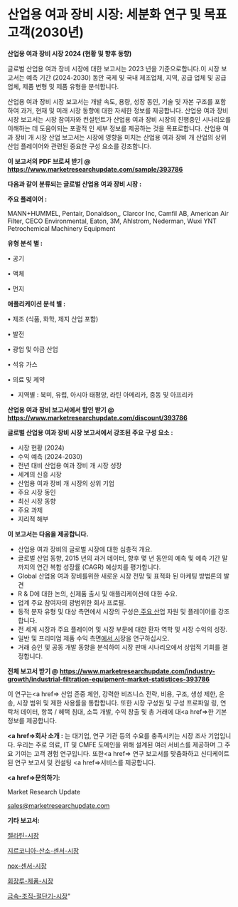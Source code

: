 # 산업용 여과 장비 시장: 세분화 연구 및 목표 고객(2030년)

<strong>산업용 여과 장비 시장 2024 (현황 및 향후 동향)</strong>

글로벌 산업용 여과 장비 시장에 대한 보고서는 2023 년을 기준으로합니다.이 시장 보고서는 예측 기간 (2024-2030) 동안 국제 및 국내 제조업체, 지역, 공급 업체 및 공급 업체, 제품 변형 및 제품 유형을 분석합니다.

산업용 여과 장비 시장 보고서는 개발 속도, 용량, 성장 동인, 기술 및 자본 구조를 포함하여 과거, 현재 및 미래 시장 동향에 대한 자세한 정보를 제공합니다. 산업용 여과 장비 시장 보고서는 시장 참여자와 컨설턴트가 산업용 여과 장비 시장의 진행중인 시나리오를 이해하는 데 도움이되는 포괄적 인 세부 정보를 제공하는 것을 목표로합니다. 산업용 여과 장비 개 시장 산업 보고서는 시장에 영향을 미치는 산업용 여과 장비 개 산업의 상위 산업 플레이어와 관련된 중요한 구성 요소를 강조합니다.



<strong>이 보고서의 PDF 브로셔 받기 @ <a href=https://www.marketresearchupdate.com/sample/393786>https://www.marketresearchupdate.com/sample/393786</a></strong>



<strong>다음과 같이 분류되는 글로벌 산업용 여과 장비 시장 :</strong>



<strong>주요 플레이어 :</strong>

MANN+HUMMEL, Pentair, Donaldson,, Clarcor Inc, Camfil AB, American Air Filter, CECO Environmental, Eaton, 3M, Ahlstrom, Nederman, Wuxi YNT Petrochemical Machinery Equipment



<strong>유형 분석 별 :</strong>

• 공기

• 액체

• 먼지



<strong>애플리케이션 분석 별 :</strong>

• 제조 (식품, 화학, 제지 산업 포함)

• 발전

• 광업 및 야금 산업

• 석유 가스

• 의료 및 제약

<ul>
  <li>지역별 : 북미, 유럽, 아시아 태평양, 라틴 아메리카, 중동 및 아프리카</li>
</ul>


<strong>산업용 여과 장비 보고서에서 할인 받기 @ <a href=https://www.marketresearchupdate.com/discount/393786>https://www.marketresearchupdate.com/discount/393786</a></strong>



<strong>글로벌 산업용 여과 장비 시장 보고서에서 강조된 주요 구성 요소 :</strong>
<ul>
  <li>시장 현황 (2024)</li>
  <li>수익 예측 (2024-2030)</li>
  <li>전년 대비 산업용 여과 장비 개 시장 성장</li>
  <li>세계의 신흥 시장</li>
  <li>산업용 여과 장비 개 시장의 상위 기업</li>
  <li>주요 시장 동인</li>
  <li>최신 시장 동향</li>
  <li>주요 과제</li>
  <li>지리적 해부</li>
</ul>


<strong>이 보고서는 다음을 제공합니다.</strong>
<ul>
  <li>산업용 여과 장비의 글로벌 시장에 대한 심층적 개요.</li>
  <li>글로벌 산업 동향, 2015 년의 과거 데이터, 향후 몇 년 동안의 예측 및 예측 기간 말까지의 연간 복합 성장률 (CAGR) 예상치를 평가합니다.</li>
  <li>Global 산업용 여과 장비를위한 새로운 시장 전망 및 표적화 된 마케팅 방법론의 발견</li>
  <li>R &amp; D에 대한 논의, 신제품 출시 및 애플리케이션에 대한 수요.</li>
  <li>업계 주요 참여자의 광범위한 회사 프로필.</li>
  <li>동적 분자 유형 및 대상 측면에서 시장의 구성은<a href=> 주요 산</a>업 자원 및 플레이어를 강조합니다.</li>
  <li>전 세계 시장과 주요 플레이어 및 시장 부문에 대한 환자 역학 및 시장 수익의 성장.</li>
  <li>일반 및 프리미엄 제품 수익 측면<a href=>에서 시</a>장을 연구하십시오.</li>
  <li>거래 승인 및 공동 개발 동향을 분석하여 시장 판매 시나리오에서 상업적 기회를 결정합니다.</li>
</ul>



<strong>전체 보고서 받기 @ <a href=https://www.marketresearchupdate.com/industry-growth/industrial-filtration-equipment-market-statistices-393786>https://www.marketresearchupdate.com/industry-growth/industrial-filtration-equipment-market-statistices-393786</a></strong>

이 연구는<a href=> 산업 존중</a> 체인, 강력한 비즈니스 전략, 비용, 구조, 생성 제한, 운송, 시장 범위 및 제한 사용률을 통합합니다. 또한 시장 구성원 및 구성 프로파일 링, 연락처 데이터, 항목 / 혜택 침대, 소득 개발, 수익 창출 및 총 거래에 대<a href=>한 기본 </a>정보를 제공합니다.



<strong><a href=>회사 소</a>개 :</strong>
는 대기업, 연구 기관 등의 수요를 충족시키는 시장 조사 기업입니다. 우리는 주로 의료, IT 및 CMFE 도메인을 위해 설계된 여러 서비스를 제공하며 그 주요 기여는 고객 경험 연구입니다. 또한<a href=> 연구 보</a>고서를 맞춤화하고 신디케이트 된 연구 보고서 및 컨설팅 <a href=>서비스</a>를 제공합니다.



<strong><a href=>문의하기:</a></strong>

Market Research Update

sales@marketresearchupdate.com



<strong>기타 보고서:</strong>

<a href=https://www.linkedin.com/pulse/젤라틴-시장-현재-및-미래-성장-2029-consumer-connection-chronicles-24-/>젤라틴-시장</a>

<a href=https://www.linkedin.com/pulse/지르코니아-산소-센서-시장-진입-전략-및-위험-평가2029년-data-dive-diaries-24-analysis-doksf/>지르코니아-산소-센서-시장</a>

<a href=https://www.linkedin.com/pulse/nox-센서-시장-규모-및-성장-2023-market-matrix-musings-analysis-qrxxf/>nox-센서-시장</a>

<a href=https://www.linkedin.com/pulse/회장루-제품-시장-현재-및-미래-성장-2029-survey-spotlight-pro-24-analysis-vp3lf/>회장루-제품-시장</a>

<a href=https://www.linkedin.com/pulse/금속-조직-절단기-시장-경쟁-분석-및-성장-잠재력-2030-trend-tracking-tips-360-analysis-vzgxf/>금속-조직-절단기-시장</a>"
